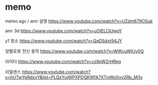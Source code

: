 # memo
memo
agv / amr 설명
https://www.youtube.com/watch?v=UZdm679OSuk

amr 3d
https://www.youtube.com/watch?v=uOIELClUwoY

y1 청소
https://www.youtube.com/watch?v=QqDSdxt94JY

양팔로봇 전신 동작
https://www.youtube.com/watch?v=WtKcuWIUy0Q

라이다
https://www.youtube.com/watch?v=cz9pW2rHReg

리얼센스
https://www.youtube.com/watch?v=hUTwYgRdzvY&list=PLQzYujWPXPDQKWfA7XTjnWo5vv2Rb_M3y
